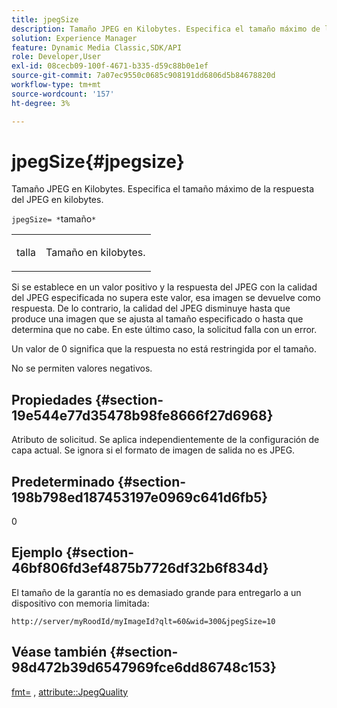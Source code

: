 ```yaml
---
title: jpegSize
description: Tamaño JPEG en Kilobytes. Especifica el tamaño máximo de la respuesta del JPEG en kilobytes.
solution: Experience Manager
feature: Dynamic Media Classic,SDK/API
role: Developer,User
exl-id: 08cecb09-100f-4671-b335-d59c88b0e1ef
source-git-commit: 7a07ec9550c0685c908191dd6806d5b84678820d
workflow-type: tm+mt
source-wordcount: '157'
ht-degree: 3%

---
```


# jpegSize{#jpegsize}

Tamaño JPEG en Kilobytes. Especifica el tamaño máximo de la respuesta del JPEG en kilobytes.

`jpegSize= *`tamaño`*`

<table id="simpletable_EC2A8D8B65854B45B9CB184DA1069355"> 
 <tr class="strow"> 
  <td class="stentry"> <p><span class="codeph"> <span class="varname"> talla</span></span> </p> </td> 
  <td class="stentry"> <p>Tamaño en kilobytes. </p></td> 
 </tr> 
</table>

Si se establece en un valor positivo y la respuesta del JPEG con la calidad del JPEG especificada no supera este valor, esa imagen se devuelve como respuesta. De lo contrario, la calidad del JPEG disminuye hasta que produce una imagen que se ajusta al tamaño especificado o hasta que determina que no cabe. En este último caso, la solicitud falla con un error.

Un valor de 0 significa que la respuesta no está restringida por el tamaño.

No se permiten valores negativos.

## Propiedades {#section-19e544e77d35478b98fe8666f27d6968}

Atributo de solicitud. Se aplica independientemente de la configuración de capa actual. Se ignora si el formato de imagen de salida no es JPEG.

## Predeterminado {#section-198b798ed187453197e0969c641d6fb5}

0

## Ejemplo {#section-46bf806fd3ef4875b7726df32b6f834d}

El tamaño de la garantía no es demasiado grande para entregarlo a un dispositivo con memoria limitada:

`http://server/myRoodId/myImageId?qlt=60&wid=300&jpegSize=10`

## Véase también {#section-98d472b39d6547969fce6dd86748c153}

[fmt=](../../../../../is-api/http-ref/image-serving-api-ref/c-http-protocol-reference/c-command-reference/r-is-http-fmt.md#reference-cdf10043423b45ba9fe15157fb3ae37a) , [attribute::JpegQuality](../../../../../is-api/image-catalog/image-serving-api-ref/c-image-catalog-reference/c-attributes-reference/r-jpegquality.md#reference-4a879e7c46024c8a898a9fd226f9eb09)
